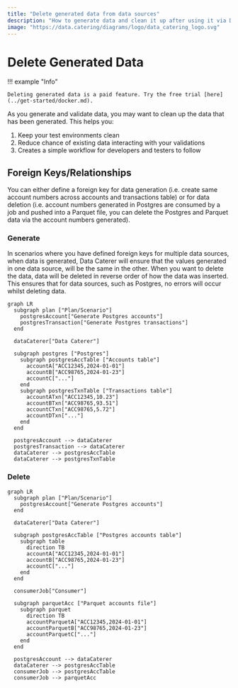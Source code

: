 ```yaml
---
title: "Delete generated data from data sources"
description: "How to generate data and clean it up after using it via Data Caterer. Includes deleting data with foreign keys/relationships or data pushed to other data sources from consuming generated data via a service or job."
image: "https://data.catering/diagrams/logo/data_catering_logo.svg"
---
```


# Delete Generated Data

!!! example "Info"

    Deleting generated data is a paid feature. Try the free trial [here](../get-started/docker.md).

As you generate and validate data, you may want to clean up the data that has been generated. This helps you:

1. Keep your test environments clean
2. Reduce chance of existing data interacting with your validations
3. Creates a simple workflow for developers and testers to follow

## Foreign Keys/Relationships

You can either define a foreign key for data generation (i.e. create same account numbers across accounts and transactions table)
or for data deletion (i.e. account numbers generated in Postgres are consumed by a job and pushed into a Parquet file, you 
can delete the Postgres and Parquet data via the account numbers generated).

### Generate

In scenarios where you have defined foreign keys for multiple data sources, when data is generated, Data Caterer will ensure
that the values generated in one data source, will be the same in the other. When you want to delete the data, data will
be deleted in reverse order of how the data was inserted. This ensures that for data sources, such as Postgres, no errors
will occur whilst deleting data.

``` mermaid
graph LR
  subgraph plan ["Plan/Scenario"]
    postgresAccount["Generate Postgres accounts"]
    postgresTransaction["Generate Postgres transactions"]
  end
  
  dataCaterer["Data Caterer"]
  
  subgraph postgres ["Postgres"]
    subgraph postgresAccTable ["Accounts table"]
      accountA["ACC12345,2024-01-01"]
      accountB["ACC98765,2024-01-23"]
      accountC["..."]
    end
    subgraph postgresTxnTable ["Transactions table"]
      accountATxn["ACC12345,10.23"]
      accountBTxn["ACC98765,93.51"]
      accountCTxn["ACC98765,5.72"]
      accountDTxn["..."]
    end
  end
  
  postgresAccount --> dataCaterer
  postgresTransaction --> dataCaterer
  dataCaterer --> postgresAccTable
  dataCaterer --> postgresTxnTable
```

### Delete

``` mermaid
graph LR
  subgraph plan ["Plan/Scenario"]
    postgresAccount["Generate Postgres accounts"]
  end
  
  dataCaterer["Data Caterer"]
  
  subgraph postgresAccTable ["Postgres accounts table"]
    subgraph table
      direction TB
      accountA["ACC12345,2024-01-01"]
      accountB["ACC98765,2024-01-23"]
      accountC["..."]
    end
  end
  
  consumerJob["Consumer"]
  
  subgraph parquetAcc ["Parquet accounts file"]
    subgraph parquet
      direction TB
      accountParquetA["ACC12345,2024-01-01"]
      accountParquetB["ACC98765,2024-01-23"]
      accountParquetC["..."]
    end
  end
  
  postgresAccount --> dataCaterer
  dataCaterer --> postgresAccTable
  consumerJob --> postgresAccTable
  consumerJob --> parquetAcc
```
